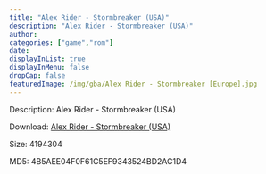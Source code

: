 ```yaml
---
title: "Alex Rider - Stormbreaker (USA)"
description: "Alex Rider - Stormbreaker (USA)"
author: 
categories: ["game","rom"]
date: 
displayInList: true
displayInMenu: false
dropCap: false
featuredImage: /img/gba/Alex Rider - Stormbreaker [Europe].jpg
---
```


Description: Alex Rider - Stormbreaker (USA)

Download: <a style="text-decoration:underline;" href="https://mega.nz/#!bXBA1aBZ!jkTYhqgxcdnORghC6yNBquSVFocpClQgQ4NjxtdlFvs" target = "_blank" rel = "nofollow" > Alex Rider - Stormbreaker (USA)</a>

Size: 4194304

MD5: 4B5AEE04F0F61C5EF9343524BD2AC1D4

